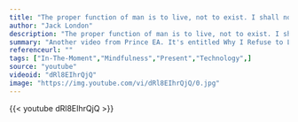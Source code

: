```yaml
---
title: "The proper function of man is to live, not to exist. I shall not waste my days in trying to prolong them. I shall use my time."
author: "Jack London"
description: "The proper function of man is to live, not to exist. I shall not waste my days in trying to prolong them. I shall use my time. - Jack London quotes from GetInspired365.com"
summary: "Another video from Prince EA. It's entitled Why I Refuse to Let Technology Control Me.  You need not delete your social networks or destroy your cell phones, the message is simple, be balanced, be mindful, be present, be here."
referenceurl: ""
tags: ["In-The-Moment","Mindfulness","Present","Technology",]
source: "youtube"
videoid: "dRl8EIhrQjQ"
image: "https://img.youtube.com/vi/dRl8EIhrQjQ/0.jpg"
---
```


{{< youtube dRl8EIhrQjQ >}}
